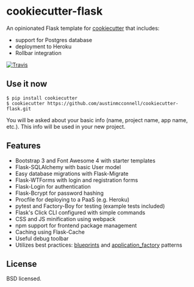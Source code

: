 cookiecutter-flask
==================

An opinionated Flask template for [cookiecutter] that includes:

* support for Postgres database
* deployment to Heroku
* Rollbar integration

[![Travis][travis_logo]][travis_link]

Use it now
----------

    $ pip install cookiecutter
    $ cookiecutter https://github.com/austinmcconnell/cookiecutter-flask.git

You will be asked about your basic info (name, project name, app name,
etc.). This info will be used in your new project.

Features
--------

-   Bootstrap 3 and Font Awesome 4 with starter templates
-   Flask-SQLAlchemy with basic User model
-   Easy database migrations with Flask-Migrate
-   Flask-WTForms with login and registration forms
-   Flask-Login for authentication
-   Flask-Bcrypt for password hashing
-   Procfile for deploying to a PaaS (e.g. Heroku)
-   pytest and Factory-Boy for testing (example tests included)
-   Flask\'s Click CLI configured with simple commands
-   CSS and JS minification using webpack
-   npm support for frontend package management
-   Caching using Flask-Cache
-   Useful debug toolbar
-   Utilizes best practices: [blueprints] and [application_factory]
    patterns

License
-------

BSD licensed.

[cookiecutter]: https://github.com/audreyr/cookiecutter
[travis_logo]: https://travis-ci.org/austinmcconnell/cookiecutter-flask.svg
[travis_link]: https://travis-ci.org/austinmcconnell/cookiecutter-flask
[blueprints]: http://flask.pocoo.org/docs/blueprints/
[application_factory]: http://flask.pocoo.org/docs/patterns/appfactories/
